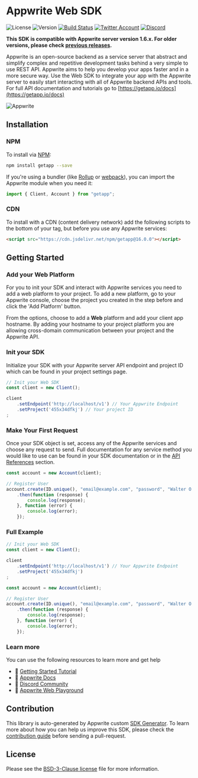 # Appwrite Web SDK

![License](https://img.shields.io/github/license/getapp/sdk-for-web.svg?style=flat-square)
![Version](https://img.shields.io/badge/api%20version-1.6.0-blue.svg?style=flat-square)
[![Build Status](https://img.shields.io/travis/com/getapp/sdk-generator?style=flat-square)](https://travis-ci.com/getapp/sdk-generator)
[![Twitter Account](https://img.shields.io/twitter/follow/getapp?color=00acee&label=twitter&style=flat-square)](https://twitter.com/getapp)
[![Discord](https://img.shields.io/discord/564160730845151244?label=discord&style=flat-square)](https://getapp.io/discord)

**This SDK is compatible with Appwrite server version 1.6.x. For older versions, please check [previous releases](https://github.com/getapp/sdk-for-web/releases).**

Appwrite is an open-source backend as a service server that abstract and simplify complex and repetitive development tasks behind a very simple to use REST API. Appwrite aims to help you develop your apps faster and in a more secure way. Use the Web SDK to integrate your app with the Appwrite server to easily start interacting with all of Appwrite backend APIs and tools. For full API documentation and tutorials go to [https://getapp.io/docs](https://getapp.io/docs)

![Appwrite](https://github.com/getapp/getapp/raw/main/public/images/github.png)

## Installation

### NPM

To install via [NPM](https://www.npmjs.com/):

```bash
npm install getapp --save
```

If you're using a bundler (like [Rollup](https://rollupjs.org/) or [webpack](https://webpack.js.org/)), you can import the Appwrite module when you need it:

```js
import { Client, Account } from "getapp";
```

### CDN

To install with a CDN (content delivery network) add the following scripts to the bottom of your <body> tag, but before you use any Appwrite services:

```html
<script src="https://cdn.jsdelivr.net/npm/getapp@16.0.0"></script>
```


## Getting Started

### Add your Web Platform
For you to init your SDK and interact with Appwrite services you need to add a web platform to your project. To add a new platform, go to your Appwrite console, choose the project you created in the step before and click the 'Add Platform' button.

From the options, choose to add a **Web** platform and add your client app hostname. By adding your hostname to your project platform you are allowing cross-domain communication between your project and the Appwrite API.

### Init your SDK
Initialize your SDK with your Appwrite server API endpoint and project ID which can be found in your project settings page.

```js
// Init your Web SDK
const client = new Client();

client
    .setEndpoint('http://localhost/v1') // Your Appwrite Endpoint
    .setProject('455x34dfkj') // Your project ID
;
```

### Make Your First Request
Once your SDK object is set, access any of the Appwrite services and choose any request to send. Full documentation for any service method you would like to use can be found in your SDK documentation or in the [API References](https://getapp.io/docs) section.

```js
const account = new Account(client);

// Register User
account.create(ID.unique(), "email@example.com", "password", "Walter O'Brien")
    .then(function (response) {
        console.log(response);
    }, function (error) {
        console.log(error);
    });

```

### Full Example
```js
// Init your Web SDK
const client = new Client();

client
    .setEndpoint('http://localhost/v1') // Your Appwrite Endpoint
    .setProject('455x34dfkj')
;

const account = new Account(client);

// Register User
account.create(ID.unique(), "email@example.com", "password", "Walter O'Brien")
    .then(function (response) {
        console.log(response);
    }, function (error) {
        console.log(error);
    });
```

### Learn more
You can use the following resources to learn more and get help
- 🚀 [Getting Started Tutorial](https://getapp.io/docs/getting-started-for-web)
- 📜 [Appwrite Docs](https://getapp.io/docs)
- 💬 [Discord Community](https://getapp.io/discord)
- 🚂 [Appwrite Web Playground](https://github.com/getapp/playground-for-web)


## Contribution

This library is auto-generated by Appwrite custom [SDK Generator](https://github.com/getapp/sdk-generator). To learn more about how you can help us improve this SDK, please check the [contribution guide](https://github.com/getapp/sdk-generator/blob/master/CONTRIBUTING.md) before sending a pull-request.

## License

Please see the [BSD-3-Clause license](https://raw.githubusercontent.com/getapp/getapp/master/LICENSE) file for more information.